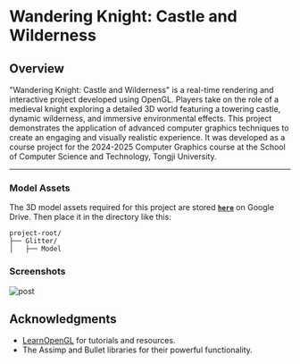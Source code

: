 # Wandering Knight: Castle and Wilderness

## Overview
"Wandering Knight: Castle and Wilderness" is a real-time rendering and interactive project developed using OpenGL. Players take on the role of a medieval knight exploring a detailed 3D world featuring a towering castle, dynamic wilderness, and immersive environmental effects. This project demonstrates the application of advanced computer graphics techniques to create an engaging and visually realistic experience. It was developed as a course project for the 2024-2025 Computer Graphics course at the School of Computer Science and Technology, Tongji University.

---

### **Model Assets**

The 3D model assets required for this project are stored [**`here`**](https://drive.google.com/file/d/1ksKgGjmRTiSzGhyTBGA4Tcgg6epdXm2s/view?usp=drive_link) on Google Drive. Then place it in the directory like this:
```
project-root/
├── Glitter/
│   ├── Model
```

### Screenshots
![post](https://github.com/Fengxinghuahuahua/Wandering_Knight_Castle_and_Wilderness/images/post.png)

## Acknowledgments
- [LearnOpenGL](https://learnopengl.com/) for tutorials and resources.
- The Assimp and Bullet libraries for their powerful functionality.
